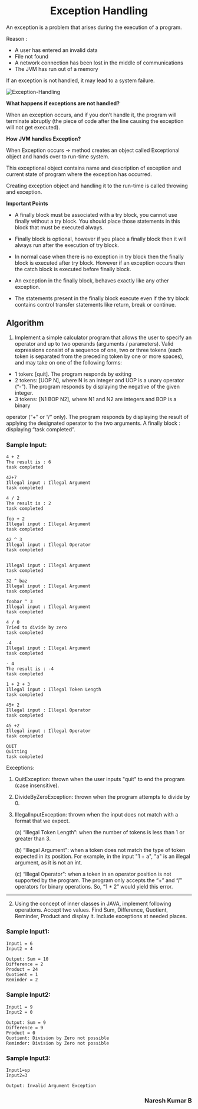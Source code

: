 # <center>Exception Handling</center>
An exception is a problem that arises during the execution of a program.

Reason :

* A user has entered an invalid data
* File not found
* A network connection has been lost in the middle of communications
* The JVM has run out of a memory

If an exception is not handled, it may lead to a system failure. 

![Exception-Handling](Picture.png)

<B>What happens if exceptions are not handled?</B>

When an exception occurs, and if you don’t handle it, the program will terminate abruptly (the piece of code after the line causing the exception will not get executed).

<B>How JVM handles Exception?</B>

When Exception occurs -> method creates an object called Exceptional object and hands over to run-time system.

This exceptional object contains name and description of exception and current state of program where the exception has occurred.

Creating exception object and handling it to the run-time is called throwing and exception.  

<B>Important Points</B>

* A finally block must be associated with a try block, you cannot use finally without a try block. You should place those statements in this block that must be executed always.

* Finally block is optional, however if you place a finally block then it will always run after the execution of try block.

* In normal case when there is no exception in try block then the finally block is executed after try block. However if an exception occurs then the catch block is executed before finally block.

* An exception in the finally block, behaves exactly like any other exception.

* The statements present in the finally block execute even if the try block contains control transfer statements like return, break or continue.

## Algorithm
1. Implement a simple calculator program that allows the user to specify an operator and up to two operands (arguments / parameters).
Valid expressions consist of a sequence of one, two or three tokens (each token is separated from the preceding token by one or more spaces), and may take on one of the following forms:
* 1 token: [quit]. The program responds by exiting
* 2 tokens: [UOP N], where N is an integer and UOP is a unary operator (“-”). The program responds by displaying the negative of the given integer.
* 3 tokens: [N1 BOP N2], where N1 and N2 are integers and BOP is a binary

operator (“+” or “/” only). The program responds by displaying the result of applying the designated operator to the two arguments.
A finally block : displaying “task completed”.

### Sample Input:
    4 + 2
    The result is : 6
    task completed

    42+7
    Illegal input : Illegal Argument
    task completed

    4 / 2
    The result is : 2
    task completed
    
    foo + 2
    Illegal input : Illegal Argument
    task completed

    42 ^ 3
    Illegal input : Illegal Operator
    task completed

    
    Illegal input : Illegal Argument
    task completed

    32 ^ baz
    Illegal input : Illegal Argument
    task completed

    foobar ^ 3
    Illegal input : Illegal Argument
    task completed

    4 / 0
    Tried to divide by zero
    task completed

    -4
    Illegal input : Illegal Argument
    task completed

    - 4
    The result is : -4
    task completed

    1 + 2 + 3
    Illegal input : Illegal Token Length
    task completed

    45+ 2
    Illegal input : Illegal Operator
    task completed
    
    45 +2
    Illegal input : Illegal Operator
    task completed

    QUIT
    Quitting
    task completed


Exceptions:
1. QuitException: thrown when the user inputs "quit" to end the program (case
insensitive).
2. DivideByZeroException: thrown when the program attempts to divide by 0.
3. IllegalInputException: thrown when the input does not match with a format
that we expect.

    (a) “Illegal Token Length”: when the number of tokens is less than 1 or greater than 3.

    (b) “Illegal Argument": when a token does not match the type of token expected in its position. For example, in the input "1 + a", "a" is an illegal argument, as it is not an int.

    (c) “Illegal Operator": when a token in an operator position is not supported by the program. The program only accepts the “+” and “/” operators for binary operations. So, “1 * 2” would yield this error.

--------
2. Using the concept of inner classes in JAVA, implement following operations.
Accept two values. Find Sum, Difference, Quotient, Reminder, Product and display it. Include exceptions at needed places.

### Sample Input1:

    Input1 = 6
    Input2 = 4

    Output: Sum = 10
    Difference = 2
    Product = 24    
    Quotient = 1
    Reminder = 2

### Sample Input2:

    Input1 = 9
    Input2 = 0
    
    Output: Sum = 9
    Difference = 9
    Product = 0
    Quotient: Division by Zero not possible
    Reminder: Division by Zero not possible

### Sample Input3:

    Input1=sp
    Input2=3
    
    Output: Invalid Argument Exception

### <p align="right">Naresh Kumar B </p>
